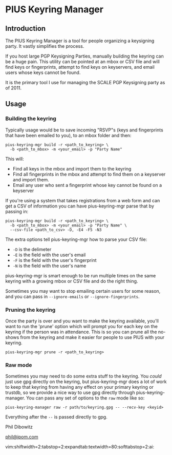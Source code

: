 # PIUS Keyring Manager

## Introduction

The PIUS Keyring Manager is a tool for people organizing a keysigning party. It
vastly simplifies the process.

If you host large PGP Keysigning Parties, manually building the keyring can be
a huge pain. This utility can be pointed at an mbox or CSV file and will find
keys or fingerprints, attempt to find keys on keyservers, and email users whose
keys cannot be found.

It is the primary tool I use for managing the SCALE PGP Keysigning party as of
2011.

## Usage

### Building the keyring

Typically usage would be to save incoming "RSVP"s (keys and fingerprints that
have been emailed to you), to an mbox folder and then:

```
pius-keyring-mgr build -r <path_to_keyring> \
  -b <path_to_mbox> -m <your_email> -p "Party Name"
```

This will:
* Find all keys in the mbox and import them to the keyring
* Find all fingerprints in the mbox and attempt to find them on a keyserver and
import them.
* Email any user who sent a fingerprint whose key cannot be found on a keyserver

If you're using a system that takes registrations from a web form and can get a
CSV of information you can have pius-keyring-mgr parse that by passing in:

```
pius-keyring-mgr build -r <path_to_keyring> \
  -b <path_to_mbox> -m <your_email> -p "Party Name" \
  --csv-file <path_to_csv> -D, -E4 -F5 -N3
```

The extra options tell pius-keyring-mgr how to parse your CSV file:

* `-D` is the delimeter
* `-E` is the field with the user's email
* `-F` is the field with the user's fingerprint
* `-N` is the field with the user's name

pius-keyring-mgr is smart enough to be run multiple times on the same keyring
with a growing mbox or CSV file and do the right thing.

Sometimes you may want to stop emailing certain users for some reason, and you
can pass in `--ignore-emails` or `--ignore-fingerprints`.

### Pruning the keyring

Once the party is over and you want to make the keyring available, you'll want
to run the 'prune' option which will prompt you for each key on the keyring if
the person was in attendance. This is so you can prune all the no-shows from
the keyring and make it easier for people to use PIUS with your keyring.

```
pius-keyring-mgr prune -r <path_to_keyring>
```

### Raw mode

Sometimes you may need to do some extra stuff to the keyring. You *could* just
use gpg directly on the keyring, but pius-keyring-mgr does a lot of work to keep
that keyring from having any effect on your primary keyring or trustdb, so we
provide a nice way to use gpg directly through pius-keyring-manager. You can
pass any set of options to the `raw` mode like so:

```
pius-keyring-manager raw -r path/to/keyring.gpg -- --recv-key <keyid>
```

Everything after the `--` is passed directly to gpg.


Phil Dibowitz

phil@ipom.com

vim:shiftwidth=2:tabstop=2:expandtab:textwidth=80:softtabstop=2:ai:
